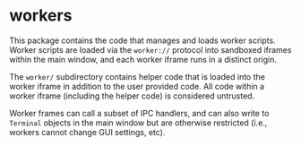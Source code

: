 workers
========

This package contains the code that manages and loads worker scripts. Worker scripts are loaded via the `worker://` protocol into sandboxed iframes within the main window, and each worker iframe runs in a distinct origin.

The `worker/` subdirectory contains helper code that is loaded into the worker iframe in addition to the user provided code. All code within a worker iframe (including the helper code) is considered untrusted.

Worker frames can call a subset of IPC handlers, and can also write to `Terminal` objects in the main window but are otherwise restricted (i.e., workers cannot change GUI settings, etc).
